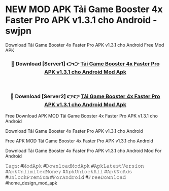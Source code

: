 # NEW MOD APK Tải Game Booster 4x Faster Pro APK v1.3.1 cho Android - swjpn
Download Tải Game Booster 4x Faster Pro APK v1.3.1 cho Android Free Mod APK

<div align="center">
<h3>🔴 Download [Server1] 👉👉 <a href="https://apk-comot.site?title=Tải_Game_Booster_4x_Faster_Pro_APK_v1.3.1_cho_Android">Tải Game Booster 4x Faster Pro APK v1.3.1 cho Android Mod Apk</a></h3><br>

<h3>🔴 Download [Server2] 👉👉 <a href="https://apk-comot.site?title=Tải_Game_Booster_4x_Faster_Pro_APK_v1.3.1_cho_Android">Tải Game Booster 4x Faster Pro APK v1.3.1 cho Android Mod Apk</a></h3>
</div>


Free Download APK MOD Tải Game Booster 4x Faster Pro APK v1.3.1 cho Android

Download Tải Game Booster 4x Faster Pro APK v1.3.1 cho Android 

Free APK MOD Tải Game Booster 4x Faster Pro APK v1.3.1 cho Android 

Download Tải Game Booster 4x Faster Pro APK v1.3.1 cho Android Mod For Android

𝚃𝚊𝚐𝚜: #𝙼𝚘𝚍𝙰𝚙𝚔 #𝙳𝚘𝚠𝚗𝚕𝚘𝚊𝚍𝙼𝚘𝚍𝙰𝚙𝚔 #𝙰𝚙𝚔𝙻𝚊𝚝𝚎𝚜𝚝𝚅𝚎𝚛𝚜𝚒𝚘𝚗 #𝙰𝚙𝚔𝚄𝚗𝚕𝚒𝚖𝚒𝚝𝚎𝚍𝙼𝚘𝚗𝚎𝚢 #𝙰𝚙𝚔𝚄𝚗𝚕𝚘𝚌𝚔𝙰𝚕𝚕 #𝙰𝚙𝚔𝙽𝚘𝙰𝚍𝚜 #𝚄𝚗𝚕𝚘𝚌𝚔𝙿𝚛𝚎𝚖𝚒𝚞𝚖 #𝙵𝚘𝚛𝙰𝚗𝚍𝚛𝚘𝚒𝚍 #𝙵𝚛𝚎𝚎𝙳𝚘𝚠𝚗𝚕𝚘𝚊𝚍 #home_design_mod_apk